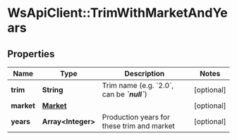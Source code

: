 # WsApiClient::TrimWithMarketAndYears

## Properties
Name | Type | Description | Notes
------------ | ------------- | ------------- | -------------
**trim** | **String** | Trim name (e.g. &#x60;2.0&#x60;, can be __*&#x60;null&#x60;*__) | [optional] 
**market** | [**Market**](Market.md) |  | [optional] 
**years** | **Array&lt;Integer&gt;** | Production years for these trim and market | [optional] 


